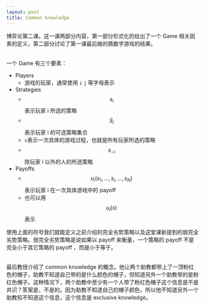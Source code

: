 ```yaml
---
layout: post
title: Common knowledge
---
```

博弈论第二课。这一课两部分内容，第一部分形式化的给出了一个 Game 相关因素的定义，第二部分讨论了第一课最后做的猜数字游戏的结果。<br />​

一个 Game 有三个要素：

- Players
   - 游戏的玩家，通常使用 `i` `j` 等字母表示
- Strategies
   - $$ s_i $$ 表示玩家 i 所选的策略
   - $$ S_i $$ 表示玩家 i 的可选策略集合
   - `s`表示一次具体的游戏过程，也就是所有玩家所选的策略
   - $$ s_{-i} $$ 除玩家 i 以外的人的所选策略
- Payoffs
   - $$ u_i(s_1, ..., s_i, ..., s_N) $$ 表示玩家 i 在一次具体游戏中的 payoff
   - 也可以用 $$ u_i(s) $$ 表示

使用上面的符号我们就能定义之前介绍的完全劣势策略以及这堂课新提到的弱完全劣势策略。弱完全劣势策略是说如果以 payoff 来衡量，一个策略的 payoff 不是完全小于其它策略的 payoff ，而是小于等于。<br />​

最后教授介绍了 common knowledge 的概念。他让两个助教都带上了一顶粉红色的帽子，助教不知道自己带的是什么颜色的帽子，但知道另外一个助教带的是粉红色帽子。这种情况下，两个助教中至少有一个人带了粉红色帽子这个信息是不是共识？答案是，不是的。因为助教不知道自己的帽子颜色，所以他不知道另外一个助教知不知道这个信息，这个信息是 exclusive knowledge。

